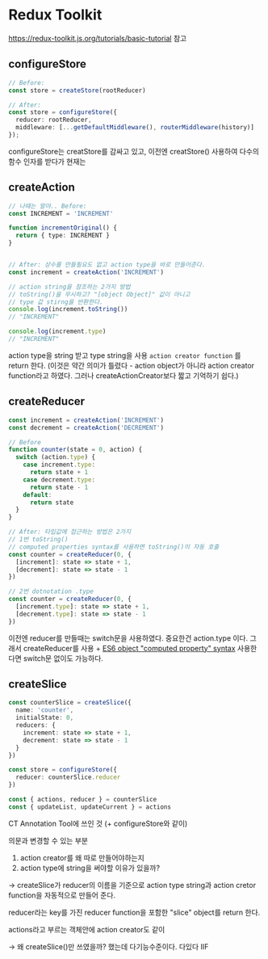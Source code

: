 # Redux Toolkit

https://redux-toolkit.js.org/tutorials/basic-tutorial 참고

## configureStore

```ts
// Before:
const store = createStore(rootReducer)

// After:
const store = configureStore({
  reducer: rootReducer,
  middleware: [...getDefaultMiddleware(), routerMiddleware(history)]
});
```

configureStore는 creatStore를 감싸고 있고,  이전엔 creatStore() 사용하여 다수의 함수 인자를 받다가 현재는

## createAction

```ts
// 나때는 말야.. Before:
const INCREMENT = 'INCREMENT'

function incrementOriginal() {
  return { type: INCREMENT }
}


// After: 상수를 만들필요도 없고 action type을 바로 만들어준다.
const increment = createAction('INCREMENT')

// action string을 참조하는 2가지 방법
// toString()을 무시하고? "[object Object]" 값이 아니고
// type 값 stirng을 반환한다.
console.log(increment.toString())
// "INCREMENT"

console.log(increment.type)
// "INCREMENT"
```

action type을 string 받고 type string을 사용 `action creator function` 를 return 한다. (이것은 약간 의미가 틀렸다 - action object가 아니라 action creator function라고 하였다. 그러나 createActionCreator보다 짧고 기억하기 쉽다.)

## createReducer

```ts
const increment = createAction('INCREMENT')
const decrement = createAction('DECREMENT')

// Before
function counter(state = 0, action) {
  switch (action.type) {
    case increment.type:
      return state + 1
    case decrement.type:
      return state - 1
    default:
      return state
  }
}

// After: 타입값에 접근하는 방법은 2가지 
// 1번 toString()
// computed properties syntax를 사용하면 toString()이 자동 호출
const counter = createReducer(0, {
  [increment]: state => state + 1,
  [decrement]: state => state - 1
})

// 2번 dotnotation .type
const counter = createReducer(0, {
  [increment.type]: state => state + 1,
  [decrement.type]: state => state - 1
})
```

이전엔 reducer를 만들때는 switch문을 사용하였다. 중요한건 action.type 이다. 그래서 createReducer를 사용 + [ES6 object "computed property" syntax](https://javascript.info/object#computed-properties) 사용한다면 switch문 없이도 가능하다.

## createSlice

```ts
const counterSlice = createSlice({
  name: 'counter',
  initialState: 0,
  reducers: {
    increment: state => state + 1,
    decrement: state => state - 1
  }
})

const store = configureStore({
  reducer: counterSlice.reducer
})

const { actions, reducer } = counterSlice
const { updateList, updateCurrent } = actions
```

CT Annotation Tool에 쓰인 것 (+ configureStore와 같이)

의문과 변경할 수 있는 부분

1. action creator를 왜 따로 만들어야하는지
2. action type에 string을 써야할 이유가 있을까?

→ createSlice가 reducer의 이름을 기준으로 action type string과 action cretor function을 자동적으로 만들어 준다.

reducer라는 key를 가진 reducer function을 포함한 "slice" object를 return 한다.

actions라고 부르는 객체안에 action creator도 같이

→ 왜 createSlice()만 쓰였을까? 했는데 다기능수준이다. 다있다 IIF